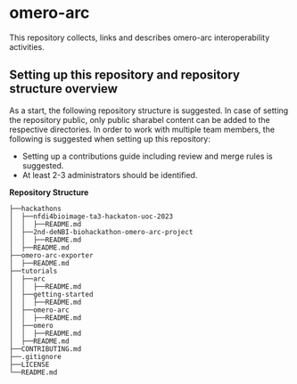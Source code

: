 # omero-arc
This repository collects, links and describes omero-arc interoperability activities.

## Setting up this repository and repository structure overview

As a start, the following repository structure is suggested.
In case of setting the repository public, only public sharabel content can be added to the respective directories.
In order to work with multiple team members, the following is suggested when setting up this repository:
- Setting up a contributions guide including review and merge rules is suggested.
- At least 2-3 administrators should be identified.

**Repository Structure**  

```
├──hackathons  
│  ├──nfdi4bioimage-ta3-hackaton-uoc-2023  
│  │  ├──README.md  
│  ├──2nd-deNBI-biohackathon-omero-arc-project  
│  │  ├──README.md  
│  ├──README.md  
├──omero-arc-exporter  
│  ├──README.md  
├──tutorials  
│  ├──arc  
│  │  ├──README.md  
│  ├──getting-started  
│  │  ├──README.md  
│  ├──omero-arc  
│  │  ├──README.md  
│  ├──omero  
│  │  ├──README.md  
│  ├──README.md
├──CONTRIBUTING.md
├──.gitignore  
├──LICENSE  
└──README.md
```
